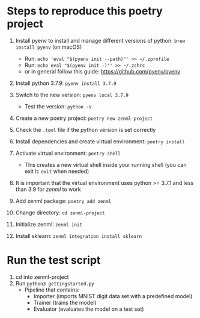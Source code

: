 # Steps to reproduce this poetry project

1. Install pyenv to install and manage different versions of python: `brew install pyenv` (on macOS)
	- Run: `echo 'eval "$(pyenv init --path)"' >> ~/.zprofile`
	- Run: `echo eval "$(pyenv init -)"' >> ~/.zshrc`
	- or in general follow this guide: https://github.com/pyenv/pyenv

2. Install python 3.7.9: `pyenv install 3.7.9`
3. Switch to the new version: `pyenv local 3.7.9`
	- Test the version: `python -V`
5. Create a new poetry project: `poetry new zenml-project`
6. Check the `.toml` file if the python version is set correctly
7. Install dependencies and create virtual environment: `poetry install`
8. Activate virtual environment: `poetry shell`
	- This creates a new virtual shell inside your running shell (you can exit it: `exit` when needed)
9. It is important that the virtual environment uses python >= 3.7.1 and less than 3.9 for _zenml_ to work
10. Add zenml package: `poetry add zenml`
11. Change directory: `cd zenml-project`
12. Initialize zenml: `zenml init`
13. Install sklearn: `zenml integration install sklearn`




# Run the test script

1. cd into zenml-project
2. Run `python3 gettingstarted.py`
	- Pipeline that contains:
		- Importer (imports MNIST digit data set with a predefined model)
		- Trainer (trains the model)
		- Evaluator (evaluates the model on a test set)


